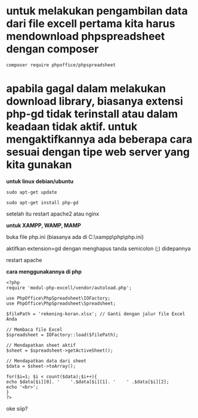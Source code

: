 # untuk melakukan pengambilan data dari file excell pertama kita harus mendownload phpspreadsheet dengan composer

  ```composer require phpoffice/phpspreadsheet```
  
# apabila gagal dalam melakukan download library, biasanya extensi php-gd tidak terinstall atau dalam keadaan tidak aktif. untuk mengaktifkannya ada beberapa cara sesuai dengan tipe web server yang kita gunakan

**untuk linux debian/ubuntu**

  ```sudo apt-get update```
  
  ```sudo apt-get install php-gd```
  
setelah itu restart apache2 atau nginx


**untuk XAMPP, WAMP, MAMP**

  buka file php.ini (biasanya ada di C:\xampp\php\php.ini)
  
  aktifkan extension=gd dengan menghapus tanda semicolon (;) didepannya
  
  restart apache

**cara menggunakannya di php**

  ```
<?php
require 'modul-php-excell/vendor/autoload.php';

use PhpOffice\PhpSpreadsheet\IOFactory;
use PhpOffice\PhpSpreadsheet\Spreadsheet;

$filePath = 'rekening-koran.xlsx'; // Ganti dengan jalur file Excel Anda

// Membaca file Excel
$spreadsheet = IOFactory::load($filePath);

// Mendapatkan sheet aktif
$sheet = $spreadsheet->getActiveSheet();

// Mendapatkan data dari sheet
$data = $sheet->toArray();

for($i=1; $i < count($data);$i++){
  echo $data[$i][0]. '    '.$data[$i][1]. '    ' .$data[$i][2];
  echo '<br>'; 
}
?>
```

oke siip?
